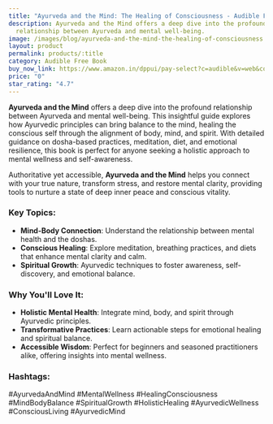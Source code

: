 ```yaml
---
title: "Ayurveda and the Mind: The Healing of Consciousness - Audible Free Book"
description: Ayurveda and the Mind offers a deep dive into the profound
  relationship between Ayurveda and mental well-being.
image: /images/blog/ayurveda-and-the-mind-the-healing-of-consciousness.jpg
layout: product
permalink: products/:title
category: Audible Free Book
buy_now_link: https://www.amazon.in/dppui/pay-select?c=audible&v=web&collectShippingAddress=true&actionCode=AINTM035091118001K&inAppBrowser=false&purchaseType=trial&HMAC2=hNTlECBTEsR8OPsXeFCW57kbMnNEY3d0iHsNWEtzRokeAAAAAGcft18AAAAC&MarketplaceID=AJO3FBRUE6J4S&membershipOnly=false&isHomestead=true&asin=B08KFQ1S9Y&addOnAsin=B081TLR9MQ&borrowBundleUpsell=true&preferenceType=Audible&tag=m0150-21
price: "0"
star_rating: "4.7"
---
```


**Ayurveda and the Mind** offers a deep dive into the profound relationship between Ayurveda and mental well-being. This insightful guide explores how Ayurvedic principles can bring balance to the mind, healing the conscious self through the alignment of body, mind, and spirit. With detailed guidance on dosha-based practices, meditation, diet, and emotional resilience, this book is perfect for anyone seeking a holistic approach to mental wellness and self-awareness.

Authoritative yet accessible, **Ayurveda and the Mind** helps you connect with your true nature, transform stress, and restore mental clarity, providing tools to nurture a state of deep inner peace and conscious vitality.

### Key Topics:
- **Mind-Body Connection**: Understand the relationship between mental health and the doshas.
- **Conscious Healing**: Explore meditation, breathing practices, and diets that enhance mental clarity and calm.
- **Spiritual Growth**: Ayurvedic techniques to foster awareness, self-discovery, and emotional balance.

### Why You'll Love It:
- **Holistic Mental Health**: Integrate mind, body, and spirit through Ayurvedic principles.
- **Transformative Practices**: Learn actionable steps for emotional healing and spiritual balance.
- **Accessible Wisdom**: Perfect for beginners and seasoned practitioners alike, offering insights into mental wellness.

### Hashtags:
#AyurvedaAndMind #MentalWellness #HealingConsciousness #MindBodyBalance #SpiritualGrowth #HolisticHealing #AyurvedicWellness #ConsciousLiving #AyurvedicMind
